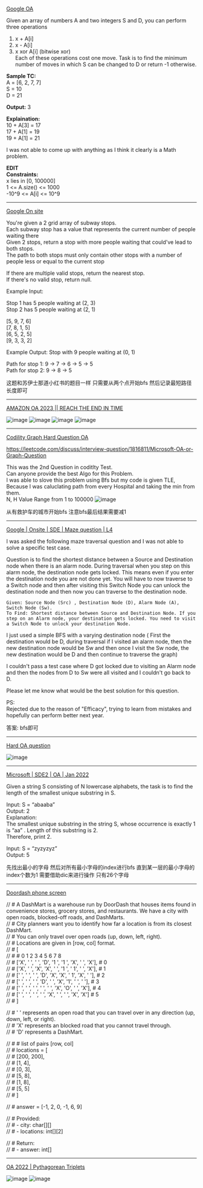 [Google OA](https://leetcode.com/discuss/interview-question/1440227/Google-OA)

Given an array of numbers A and two integers S and D, you can perform three operations

1.  x + A[i]
2.  x - A[i]
3.  x xor A[i] (bitwise xor)  
    Each of these operations cost one move. Task is to find the minimum number of moves in which S can be changed to D or return -1 otherwise.

**Sample TC:**  
A = [6, 2, 7, 7]  
S = 10  
D = 21

**Output:**  3

**Explaination:**  
10 + A[3] = 17  
17 + A[1] = 19  
19 + A[1] = 21

I was not able to come up with anything as I think it clearly is a Math problem.

**EDIT**  
**Constraints:**  
x lies in [0, 100000]  
1 <= A.size() <= 1000  
-10^9 <= A[i] <= 10^9

--------------

[Google On site](https://leetcode.com/discuss/interview-question/1290963/Google-On-site)

You're given a 2 grid array of subway stops.  
Each subway stop has a value that represents the current number of people waiting there  
Given 2 stops, return a stop with more people waiting that could've lead to both stops.  
The path to both stops must only contain other stops with a number of people less or equal to the current stop

If there are multiple valid stops, return the nearest stop.  
If there's no valid stop, return null.

Example Input:

Stop 1 has 5 people waiting at (2, 3)  
Stop 2 has 5 people waiting at (2, 1)

[5, 9, 7, 6]  
[7, 8, 1, 5]  
[6, 5, 2, 5]  
[9, 3, 3, 2]

Example Output: Stop with 9 people waiting at (0, 1)

Path for stop 1: 9 -> 7 -> 6 -> 5 -> 5  
Path for stop 2: 9 -> 8 -> 5

这题和苏伊士那道小红书的题目一样
只需要从两个点开始bfs 然后记录最短路径长度即可

------------

[AMAZON OA 2023 || REACH THE END IN TIME](https://leetcode.com/discuss/interview-question/2615840/AMAZON-OA-2023-oror-REACH-THE-END-IN-TIME)

![image](https://assets.leetcode.com/users/images/e29d552f-e962-4dab-9803-a8d949fcef53_1663978476.81918.png)
![image](https://assets.leetcode.com/users/images/97846768-3ed8-4648-8861-fd0c403b9b91_1663978486.6703243.png)
![image](https://assets.leetcode.com/users/images/de100ec8-2276-483b-84bc-e846f095cfbb_1663978496.047809.png)
![image](https://assets.leetcode.com/users/images/639bf83f-c3bc-4fff-a4b8-f35c2db31f0e_1663978503.540362.png)

-----------

[Codility Graph Hard Question OA](https://leetcode.com/discuss/interview-question/2694254/Codility-Graph-Hard-Question-OA)

https://leetcode.com/discuss/interview-question/1816811/Microsoft-OA-or-Graph-Question

This was the 2nd Question in coditlty Test.  
Can anyone provide the best Algo for this Problem.  
I was able to slove this problem using Bfs but my code is given TLE, Because I was caluclating path from every Hospital and taking the min from them.  
N, H Value Range from 1 to 100000
![image](https://assets.leetcode.com/users/images/3efc9a44-0b91-48c1-9f16-c8f06ff99dd7_1665574332.802469.png)

从有救护车的城市开始bfs 注意bfs最后结果需要减1

-----

[Google | Onsite | SDE | Maze question | L4](https://leetcode.com/discuss/interview-question/2711886/Google-or-Onsite-or-SDE-or-Maze-question-or-L4)

I was asked the following maze traversal question and I was not able to solve a specific test case.

Question is to find the shortest distance between a Source and Destination node when there is an alarm node. During traversal when you step on this alarm node, the destination node gets locked. This means even if you enter the destination node you are not done yet. You will have to now traverse to a Switch node and then after visiting this Switch Node you can unlock the destination node and then now you can traverse to the destination node.

```
Given: Source Node (Src) , Destination Node (D), Alarm Node (A), Switch Node (Sw). 
To Find: Shortest distance between Source and Destination Node. If you step on an Alarm node, your destination gets locked. You need to visit a Switch Node to unlock your destination Node.

```

I just used a simple BFS with a varying destination node ( First the destination would be D, during traversal if I visited an alarm node, then the new destination node would be Sw and then once I visit the Sw node, the new destination would be D and then continue to traverse the graph)

I couldn't pass a test case where D got locked due to visiting an Alarm node and then the nodes from D to Sw were all visited and I couldn't go back to D.

Please let me know what would be the best solution for this question.

PS:  
Rejected due to the reason of "Efficacy", trying to learn from mistakes and hopefully can perform better next year.

答案: bfs即可 

-----

[Hard OA question](https://leetcode.com/discuss/interview-question/2740665/Hard-OA-question)

![image](https://assets.leetcode.com/users/images/b7c9aa97-c073-4c73-8767-e81e057f97e9_1666668488.8197927.png)

------

[Microsoft | SDE2 | OA | Jan 2022](https://leetcode.com/discuss/interview-question/1734444/Microsoft-or-SDE2-or-OA-or-Jan-2022)

Given a string S consisting of N lowercase alphabets, the task is to find the length of the smallest unique substring in S.

Input: S = “abaaba”  
Output: 2  
Explanation:  
The smallest unique substring in the string S, whose occurrence is exactly 1 is “aa” . Length of this substring is 2.  
Therefore, print 2.

Input: S = “zyzyzyz”  
Output: 5

先找出最小的字母 然后对所有最小字母的index进行bfs 直到某一层的最小字母的index个数为1 需要借助dic来进行操作 只有26个字母

----

[Doordash phone screen](https://leetcode.com/discuss/interview-question/2768603/Doordash-phone-screen)

// # A DashMart is a warehouse run by DoorDash that houses items found in convenience stores, grocery stores, and restaurants. We have a city with open roads, blocked-off roads, and DashMarts.  
// # City planners want you to identify how far a location is from its closest DashMart.  
// # You can only travel over open roads (up, down, left, right).  
// # Locations are given in [row, col] format.  
// # [  
// # # 0 1 2 3 4 5 6 7 8  
// # ['X', ' ', ' ', 'D', '1 ', '1 ', 'X', ' ', 'X'], # 0  
// # ['X', ' ', 'X', 'X', ' ', '1 ', ' 1', ' ', 'X'], # 1  
// # [' ', ' ', ' ', 'D', 'X', 'X', ' 1', 'X', ' '], # 2  
// # [' ', ' ', ' ', 'D', ' ', 'X', '1', ' ', ' '], # 3  
// # [' ', ' ', ' ', ' ', ' ', 'X', 'O', ' ', 'X'], # 4  
// # [' ', ' ', ' ', ' ', 'X', ' ', ' ', 'X', 'X'] # 5  
// # ]

// # ' ' represents an open road that you can travel over in any direction (up, down, left, or right).  
// # 'X' represents an blocked road that you cannot travel through.  
// # 'D' represents a DashMart.

// # # list of pairs [row, col]  
// # locations = [  
// # [200, 200],  
// # [1, 4],  
// # [0, 3],  
// # [5, 8],  
// # [1, 8],  
// # [5, 5]  
// # ]

// # answer = [-1, 2, 0, -1, 6, 9]

// # Provided:  
// # - city: char[][]  
// # - locations: int[][2]

// # Return:  
// # - answer: int[]

----

[OA 2022 | Pythagorean Triplets](https://leetcode.com/discuss/interview-question/2788156/OA-2022-or-Pythagorean-Triplets)

![image](https://assets.leetcode.com/users/images/71e73a9a-40fc-4771-9a5c-b43962d77f3c_1667810418.8833017.png)
![image](https://assets.leetcode.com/users/images/6da14756-6bfb-466e-b207-6fbcce8431a5_1667810425.0042746.png)

<!--stackedit_data:
eyJoaXN0b3J5IjpbMTQzMjc1OTM4NCwxNzU5MTEwNDYsMTcxMT
QxMzg1OCw5NDc4MzY1MjIsLTY4NzEwNjI1NiwxMzE3MzI5NDcx
LC0xMzkyMDk3MDI3LDM5Nzg3MTIzNiwxMTUwMzkxNDg2XX0=
-->
